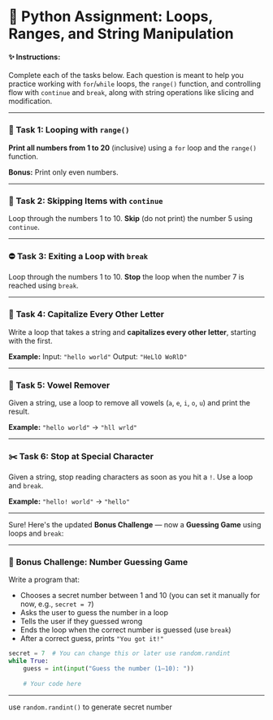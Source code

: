 # 🐍 Python Assignment: Loops, Ranges, and String Manipulation

#### ✨ Instructions:

Complete each of the tasks below. Each question is meant to help you practice working with `for`/`while` loops, the `range()` function, and controlling flow with `continue` and `break`, along with string operations like slicing and modification.

---

### 🚀 Task 1: Looping with `range()`

**Print all numbers from 1 to 20** (inclusive) using a `for` loop and the `range()` function.

**Bonus:** Print only even numbers.


---

### 🧪 Task 2: Skipping Items with `continue`

Loop through the numbers 1 to 10.
**Skip** (do not print) the number 5 using `continue`.


---

### ⛔ Task 3: Exiting a Loop with `break`

Loop through the numbers 1 to 10.
**Stop** the loop when the number 7 is reached using `break`.

---

### 🔄 **Task 4: Capitalize Every Other Letter**

Write a loop that takes a string and **capitalizes every other letter**, starting with the first.

**Example:**
Input: `"hello world"`
Output: `"HeLlO WoRlD"`


---

### 🔡 Task 5: Vowel Remover

Given a string, use a loop to remove all vowels (`a`, `e`, `i`, `o`, `u`) and print the result.

**Example:** `"hello world"` → `"hll wrld"`

---

### ✂️ Task 6: Stop at Special Character

Given a string, stop reading characters as soon as you hit a `!`.
Use a loop and `break`.

**Example:** `"hello! world"` → `"hello"`

---

Sure! Here's the updated **Bonus Challenge** — now a **Guessing Game** using loops and `break`:

---

### 🎯 **Bonus Challenge: Number Guessing Game**

Write a program that:

* Chooses a secret number between 1 and 10 (you can set it manually for now, e.g., `secret = 7`)
* Asks the user to guess the number in a loop
* Tells the user if they guessed wrong
* Ends the loop when the correct number is guessed (use `break`)
* After a correct guess, prints `"You got it!"`

```python
secret = 7  # You can change this or later use random.randint
while True:
    guess = int(input("Guess the number (1–10): "))
    
    # Your code here
```

---

use `random.randint()` to generate secret number
